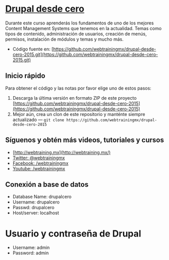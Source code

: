 # [Drupal desde cero](http://webtraining.mx/)

Durante este curso aprenderás los fundamentos de uno de los mejores Content Management Systems que tenemos en la actualidad. Temas como tipos de contenido, administración de usuarios, creación de menús, permisos, instalación de módulos y temas y mucho más.

* Código fuente en: [https://github.com/webtrainingmx/drupal-desde-cero-2015.git](https://github.com/webtrainingmx/drupal-desde-cero-2015.git)

## Inicio rápido

Para obtener el código y las notas por favor elige uno de estos pasos:

1. Descarga la última versión en formato ZIP de este proyecto
   [https://github.com/webtrainingmx/drupal-desde-cero-2015](https://github.com/webtrainingmx/drupal-desde-cero-2015)
2. Mejor aún, crea un clon de este repositorio y manténte siempre actualizado — `git clone https://github.com/webtrainingmx/drupal-desde-cero-2015`

## Síguenos y obtén más videos, tutoriales y cursos

- [http://webtraining.mx](http://webtraining.mx/)
- [Twitter: @webtrainingmx](https://twitter.com/webtrainingmx)
- [Facebook: /webtrainingmx](https://www.facebook.com/webtrainingmx)
- [Youtube: /webtrainingmx](https://www.youtube.com/user/webtrainingmx)

## Conexión a base de datos
- Database Name: drupalcero 
- Username: drupalcero
- Passwd:   drupalcero
- Host/server: localhost

# Usuario y contraseña de Drupal
- Username: admin
- Password: admin
